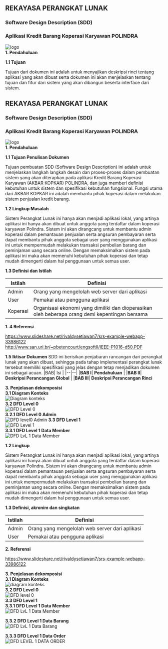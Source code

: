 


## REKAYASA PERANGKAT LUNAK
### Software Design Description (SDD)
### Aplikasi Kredit Barang Koperasi Karyawan POLINDRA
![logo](/image/polindra.png)<br>
**1. Pendahuluan**

**1.1 Tujuan**

Tujuan dari dokumen ini adalah untuk menyajikan deskripsi rinci tentang aplikasi yang akan dibuat serta dokumen ini akan menjelaskan tentang tujuan dan fitur dari sistem yang akan dibangun beserta interface dari sistem.



## REKAYASA PERANGKAT LUNAK
### Software Design Description (SDD)
### Aplikasi Kredit Barang Koperasi Karyawan POLINDRA
![logo](/image/polindra.png)<br>
**1. Pendahuluan**

**1.1 Tujuan Penulisan Dokumen**

Tujuan pembuatan SDD (Software Design Description) ini adalah untuk menjelaskan langkah langkah desain dan proses-proses dalam pembuatan sistem yang akan diterapkan pada aplikasi Kredit Barang Koperasi Karyawan (AKBAR KOPKAR) POLINDRA, dan juga memberi definisi kebutuhan untuk sistem dan spesifikasi kebutuhan fungsional. Fungsi utama dari AKBAR KOPKAR ini adalah membantu pihak koperasi dalam melakukan sistem penjualan kredit barang.

**1.2 Lingkup Masalah**
		
Sistem Perangkat Lunak ini hanya akan menjadi aplikasi lokal, yang artinya aplikasi ini hanya akan dibuat untuk anggota yang terdaftar dalam koperasi karyawan Polindra. Sistem ini akan dirangcang untuk membantu admin koperasi dalam pemantauan penjualan serta angsuran pembayaran serta dapat membantu pihak anggota sebagai user yang menggunakan aplikasi ini untuk mempermudah melakukan transaksi pembelian barang dan peminjaman uang secara online. Dengan memaksimalkan sistem pada aplikasi ini maka akan memenuhi kebutuhan pihak koperasi dan tetap mudah dimengerti dalam hal penggunaan untuk semua user.
		
**1.3 Definisi dan Istilah**
		
| Istilah | Definisi                                       |
|---------|------------------------------------------------|
| Admin   | Orang yang mengelolah web server dari aplikasi |
| User    | Pemakai atau pengguna aplikasi                 |
| Koperasi | Organisasi ekonomi yang dimiliki dan dioperasikan oleh beberapa orang demi kepentingan bersama

**1. 4 Referensi**<br>

https://www.slideshare.net/rivaldysetiawan7/srs-example-webapp-33986122 <br>
http://www.san.uri.br/~pbetencourt/engsoftII/IEEE-P1016-d50.PDF

**1.5 Iktisar Dokumen**
SDD ini berisikan penjabaran rancangan dari perangkat lunak yang akan dibuat, sehingga pada tahap implementasi perangkat lunak tersebut memiliki spesifikasi yang jelas dengan tetap menjadikan dokumen ini sebagai acuan.
|BAB| Isi |
|--|--|
|**BAB I**| **Pendahuluan** |
|**BAB II**| **Deskripsi Perancangan Global** |
|**BAB III**| **Deskripsi Perancangan Rinci**


**3. Penjelasan dekomposisi**<br>
**3.1 Diagram Konteks**<br>
![Diagram konteks](/image/Diagram%20konteks.png)<br>
**3.2 DFD Level 0**<br>
![DFD Level 0](/image/DFD%20Level%200.jpg)<br>
**3.2.1 DFD Level 0 Admin** <br>
![DFD level0 Admin](/image/DFD%20level0%20Admin.jpg)
**3.3 DFD Level 1**<br>
![DFD Level 1](/image/DFD%20Level1.jpg) <br>
**3.3.1 DFD Level 1 Data Member**<br>
![DFD LvL 1 Data Member](/image/DFD%20lvl%201%20Data%20Member.png)
		
**1.2 Lingkup**
		
Sistem Perangkat Lunak ini hanya akan menjadi aplikasi lokal, yang artinya aplikasi ini hanya akan dibuat untuk anggota yang terdaftar dalam koperasi karyawan Polindra. Sistem ini akan dirangcang untuk membantu admin koperasi dalam pemantauan penjualan serta angsuran pembayaran serta dapat membantu pihak anggota sebagai user yang menggunakan aplikasi ini untuk mempermudah melakukan transaksi pembelian barang dan peminjaman uang secara online. Dengan memaksimalkan sistem pada aplikasi ini maka akan memenuhi kebutuhan pihak koperasi dan tetap mudah dimengerti dalam hal penggunaan untuk semua user.
		
**1.3 Definisi, akronim dan singkatan**
		
| Istilah | Definisi                                       |
|---------|------------------------------------------------|
| Admin   | Orang yang mengelolah web server dari aplikasi |
| User    | Pemakai atau pengguna aplikasi                 |

**2. Referensi**<br>

https://www.slideshare.net/rivaldysetiawan7/srs-example-webapp-33986122 <br>

**3. Penjelasan dekomposisi**<br>
**3.1 Diagram Konteks**<br>
![diagram konteks](/image/Diagram%20konteks.jpeg)<br>
**3.2 DFD Level 0**<br>
![DFD level 0](/image/DFD%20Level%200.jpeg)<br>
**3.3 DFD Level 1**<br>
**3.3.1 DFD Level 1 Data Member**<br>
![DFD LvL 1 Data Member](/image/DFD%20lvl%201%20Data%20Member.png)

**3.3.2 DFD Level 1 Data Barang**<br>
![DFD LvL 1 Data Barang](/image/DFD%20lvl%201%20Data%20Barang.png)

**3.3.3 DFD Level 1 Data Order**<br>
![DFD LEVEL 1 DATA ORDER](/image/DFD%20lvl%201%20Data%20Order.png)
